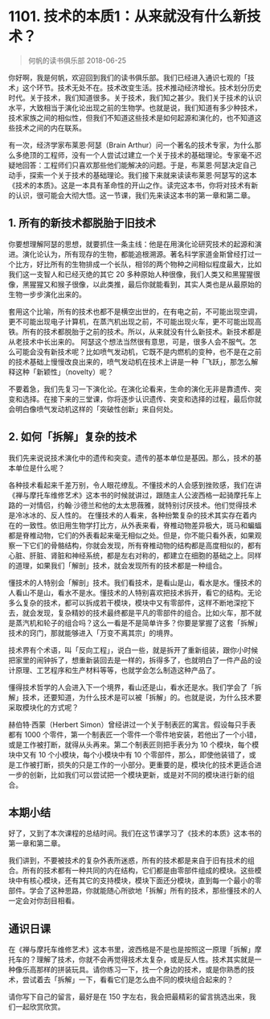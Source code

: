 # 1101. 技术的本质1：从来就没有什么新技术？
> 何帆的读书俱乐部
2018-06-25

你好啊，我是何帆，欢迎回到我们的读书俱乐部。我们已经进入通识七观的「技术」这个环节。技术无处不在。技术改变生活。技术推动经济增长。技术划分历史时代。关于技术，我们知道很多。关于技术，我们知之甚少。我们关于技术的认识水平，大致相当于演化论出现之前的生物学。也就是说，我们知道有多少种技术，技术家族之间的相似性，但我们不知道这些技术是如何起源和演化的，也不知道这些技术之间的内在联系。

有一次，经济学家布莱恩·阿瑟（Brain Arthur）问一个著名的技术专家，为什么那么多绝顶的工程师，没有一个人尝试过建立一个关于技术的基础理论。专家毫不迟疑地回答：工程师们只喜欢那些他们能解决的问题。于是，布莱恩·阿瑟决定自己动手，探索一个关于技术的基础理论。我们接下来就来读读布莱恩·阿瑟写的这本《技术的本质》。这是一本具有革命性的开山之作。读完这本书，你将对技术有新的认识，很可能会大彻大悟。这一节课，我们先来读这本书的第一章和第二章。

## 1. 所有的新技术都脱胎于旧技术
你要想理解阿瑟的思想，就要抓住一条主线：他是在用演化论研究技术的起源和演进。演化论认为，所有现存的生物，都能追根溯源。著名科学家道金斯曾经打过一个比方，好比所有的生物排成一个长队，相邻的两个物种之间相似程度最大，比如我们这一支智人和已经灭绝的其它 20 多种原始人种很像，我们人类又和黑猩猩很像，黑猩猩又和猴子很像，以此类推，最后你就能看到，其实人类也是从最原始的生物一步步演化出来的。

套用这个比喻，所有的技术也都不是横空出世的，在有电之前，不可能出现空调，更不可能出现电子计算机，在蒸汽机出现之前，不可能出现火车，更不可能出现高铁。所有的技术都脱胎于之前的技术。所以，从来就没有什么新技术。新技术都是从老技术中长出来的。
阿瑟这个想法当然很有意思，可是，很多人会不服气。怎么可能会没有新技术呢？比如喷气发动机，它既不是内燃机的变种，也不是在之前的技术基础上慢慢改良出来的，喷气发动机在技术上讲是一种「飞跃」，那怎么解释这种「新颖性」（novelty）呢？

不要着急，我们先复习一下演化论。在演化论看来，生命的演化无非是靠遗传、突变和选择。在接下来的三堂课，你将逐步认识遗传、突变和选择的过程，最后你就会明白像喷气发动机这样的「突破性创新」来自何处。

## 2. 如何「拆解」复杂的技术
我们先来说说技术演化中的遗传和突变。遗传的基本单位是基因。那么，技术的基本单位是什么呢？

各种技术看起来千差万别，令人眼花缭乱。不懂技术的人会感到挫败感，我们在讲《禅与摩托车维修艺术》这本书的时候就讲过，跟随主人公波西格一起骑摩托车上路的一对情侣，约翰·沙德兰和他的太太思薇雅，就特别讨厌技术。他们觉得技术是冷冰冰的、反人性的。
在懂技术的人看来，各种纷繁复杂的技术其实存在着内在的一致性。依旧用生物学打比方，从外表来看，脊椎动物差异极大，斑马和蝙蝠都是脊椎动物，它们的外表看起来毫无相似之处。但是，你不能只看外表，如果观察一下它们的骨骼结构，你就会发现，所有脊椎动物的结构都是高度相似的，都有心脏、肝脏、肾脏和神经系统，都是左右对称的，都建立在细胞的基础之上。同样的道理，如果我们「解剖」技术，就会发现所有的技术都是一种组合。

懂技术的人特别会「解剖」技术。我们看技术，是看山是山，看水是水。懂技术的人看山不是山，看水不是水。懂技术的人特别喜欢把技术拆开，看它的结构。无论多么复杂的技术，都可以拆成若干模块，模块中又有零部件，这样不断地深挖下去，就会发现，复杂精妙的技术最终都是平凡的零部件的组合。比如火车，那不就是蒸汽机和轮子的组合吗？这么一看是不是简单许多？你要是掌握了这套「拆解」技术的窍门，那就能够进入「万变不离其宗」的境界。

技术界有个术语，叫「反向工程」，说白一些，就是拆开了重新组装，跟你小时候把家里的闹钟拆了，想重新装回去是一样的，拆得多了，也就明白了一件产品的设计原理、工艺程序和生产材料等等，也就学会怎么制造这种产品了。

懂得技术哲学的人会进入下一个境界，看山还是山，看水还是水。我们学会了「拆解」技术，还要知道，为什么技术是可以被「拆解」的。也就是说，为什么技术要采取模块化的方式呢？

赫伯特·西蒙（Herbert Simon）曾经讲过一个关于制表匠的寓言。假设每只手表都有 1000 个零件，第一个制表匠一个零件一个零件地安装，若他出了一个小错，或是工作被打断，就得从头再来。第二个制表匠则把手表分为 10 个模块，每个模块中又有 10 个小模块，每个小模块中有 10 个零部件，那么，即使他装错了，或是工作被打断，损失的只是工作的一小部分。更重要的是，模块化的技术更适合进一步的创新，比如我们可以尝试把一个模块更新，或是对不同的模块进行新的组合。

## 本期小结
好了，又到了本次课程的总结时间。我们在这节课学习了《技术的本质》这本书的第一章和第二章。

我们讲到，不要被技术的复杂外表所迷惑，所有的技术都是来自于旧有技术的组合。所有的技术都有一种共同的内在结构，它们都是由零部件组成的模块。这些模块中有核心模块，还有其它的支持模块，模块下面还分模块，直到每一个最小的零部件。学会了这种思路，你就能随心所欲地「拆解」所有的技术，那些懂技术的人一定会对你刮目相看。

## 通识日课
在《禅与摩托车维修艺术》这本书里，波西格是不是也是按照这一原理「拆解」摩托车的？理解了技术，你就不会再觉得技术太复杂，或是反人性。技术其实就是一种像乐高那样的拼装玩具。请你练习一下，找一个身边的技术，或是你熟悉的技术，尝试着去「拆解」一下，看看它们是怎么由不同的模块组合起来的？

请你写下自己的留言，最好是在 150 字左右，我会把最精彩的留言挑选出来，我们一起欣赏欣赏。